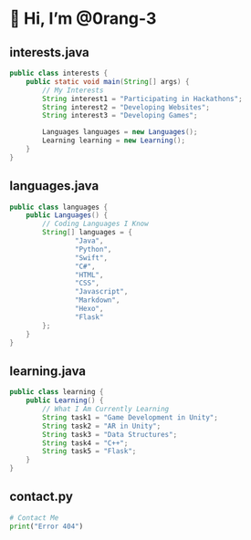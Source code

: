 # 👋 Hi, I’m @0rang-3
## interests.java
```java
public class interests {
    public static void main(String[] args) {
        // My Interests
        String interest1 = "Participating in Hackathons";
        String interest2 = "Developing Websites";
        String interest3 = "Developing Games";

        Languages languages = new Languages();
        Learning learning = new Learning();
    }
}
```

## languages.java
```java
public class languages {
    public Languages() {
        // Coding Languages I Know
        String[] languages = {
                "Java",
                "Python",
                "Swift",
                "C#",
                "HTML",
                "CSS",
                "Javascript",
                "Markdown",
                "Hexo",
                "Flask"
        };
    }
}
```
## learning.java
```java
public class learning {
    public Learning() {
        // What I Am Currently Learning
        String task1 = "Game Development in Unity";
        String task2 = "AR in Unity";
        String task3 = "Data Structures";
        String task4 = "C++";
        String task5 = "Flask";
    }
}
```

## contact.py
```py
# Contact Me
print("Error 404")
```

<!---
0rang-3/0rang-3 is a ✨ special ✨ repository because its `README.md` (this file) appears on your GitHub profile.
You can click the Preview link to take a look at your changes.
--->

